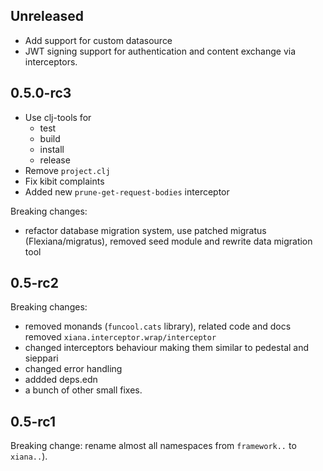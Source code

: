 ## Unreleased

- Add support for custom datasource
- JWT signing support for authentication and content exchange via interceptors.

## 0.5.0-rc3

- Use clj-tools for
    - test
    - build
    - install
    - release
- Remove `project.clj`
- Fix kibit complaints
- Added new `prune-get-request-bodies` interceptor

Breaking changes:

- refactor database migration system, use patched migratus (Flexiana/migratus), removed seed module and rewrite data
  migration tool

## 0.5-rc2

Breaking changes:

- removed monands (`funcool.cats` library), related code and docs
  removed `xiana.interceptor.wrap/interceptor`
- changed interceptors behaviour making them similar to pedestal and sieppari
- changed error handling
- addded deps.edn
- a bunch of other small fixes.

## 0.5-rc1

Breaking change: rename almost all namespaces from `framework..` to `xiana..`).
